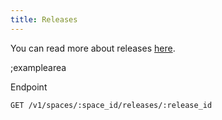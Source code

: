 ```yaml
---
title: Releases
---
```


You can read more about releases [here](https://www.storyblok.com/docs/setup-branches-and-releases#releases).

;examplearea

Endpoint

```bash
GET /v1/spaces/:space_id/releases/:release_id
```
